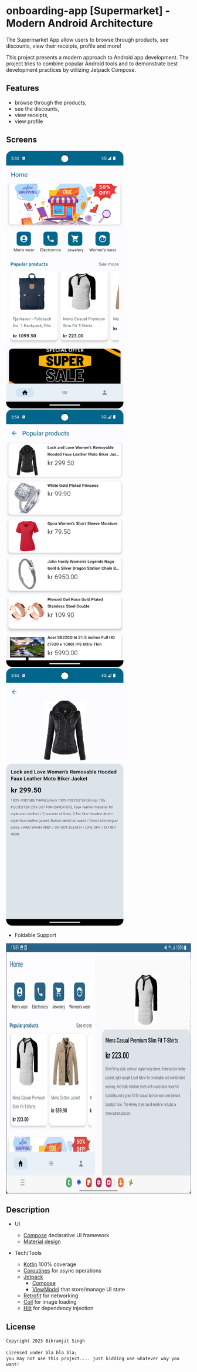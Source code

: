 # onboarding-app [Supermarket] - Modern Android Architecture

The Supermarket App allow users to browse through products, see discounts, view their receipts, profile and more!

This project presents a modern approach to Android app development. The project tries to combine popular Android tools and to demonstrate best development practices by utilizing Jetpack Compose.

## Features

- browse through the products,
- see the discounts,
- view receipts,
- view profile

## Screens

<p>
  <img src="screens/s_1.png" width="320" height="700" />
  &ensp;&ensp;
  <img src="screens/s_2.png" width="320" height="700" /> 
  &ensp;&ensp;
  <img src="screens/s_3.png" width="320" height="700" /> 
  &ensp;&ensp;
</p>

* Foldable Support
<p>
  <img src="screens/foldable_2.png" width="780" height="680" />
</p>

## Description

* UI 
   * [Compose](https://developer.android.com/jetpack/compose) declarative UI framework
   * [Material design](https://material.io/design)

* Tech/Tools
    * [Kotlin](https://kotlinlang.org/) 100% coverage
    * [Coroutines](https://kotlinlang.org/docs/reference/coroutines-overview.html) for async operations
    * [Jetpack](https://developer.android.com/jetpack)
        * [Compose](https://developer.android.com/jetpack/compose) 
        * [ViewModel](https://developer.android.com/topic/libraries/architecture/viewmodel) that store/manage UI state
    * [Retrofit](https://square.github.io/retrofit/) for networking
    * [Coil](https://github.com/coil-kt/coil) for image loading
    * [Hilt](https://developer.android.com/training/dependency-injection/hilt-android) for dependency injection

## License

```
Copyright 2023 Bikramjit Singh

Licensed under bla bla bla;
you may not use this project.... just kidding use whatever way you want! 
```
